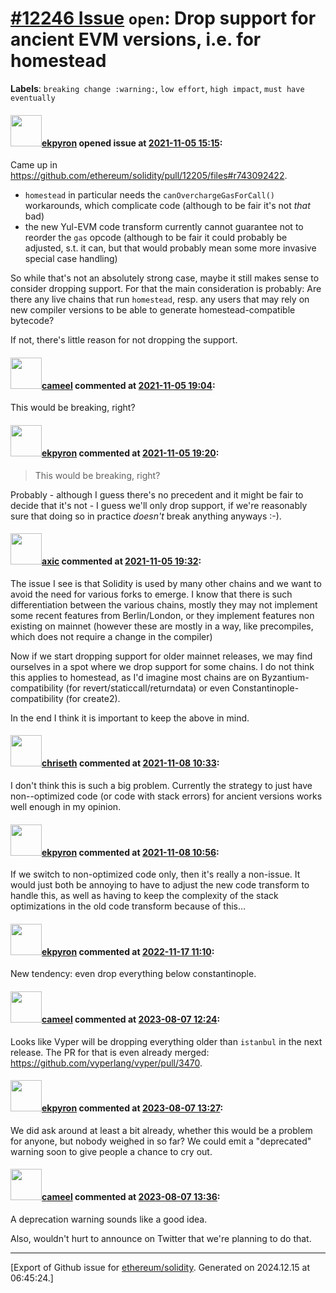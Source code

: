 # [\#12246 Issue](https://github.com/ethereum/solidity/issues/12246) `open`: Drop support for ancient EVM versions, i.e. for homestead
**Labels**: `breaking change :warning:`, `low effort`, `high impact`, `must have eventually`


#### <img src="https://avatars.githubusercontent.com/u/1347491?v=4" width="50">[ekpyron](https://github.com/ekpyron) opened issue at [2021-11-05 15:15](https://github.com/ethereum/solidity/issues/12246):

Came up in https://github.com/ethereum/solidity/pull/12205/files#r743092422.
- ``homestead`` in particular needs the ``canOverchargeGasForCall()`` workarounds, which complicate code (although to be fair it's not *that* bad)
- the new Yul-EVM code transform currently cannot guarantee not to reorder the ``gas`` opcode (although to be fair it could probably be adjusted, s.t. it can, but that would probably mean some more invasive special case handling)

So while that's not an absolutely strong case, maybe it still makes sense to consider dropping support. For that the main consideration is probably:
Are there any live chains that run ``homestead``, resp. any users that may rely on new compiler versions to be able to generate homestead-compatible bytecode?

If not, there's little reason for not dropping the support.

#### <img src="https://avatars.githubusercontent.com/u/137030?v=4" width="50">[cameel](https://github.com/cameel) commented at [2021-11-05 19:04](https://github.com/ethereum/solidity/issues/12246#issuecomment-962144511):

This would be breaking, right?

#### <img src="https://avatars.githubusercontent.com/u/1347491?v=4" width="50">[ekpyron](https://github.com/ekpyron) commented at [2021-11-05 19:20](https://github.com/ethereum/solidity/issues/12246#issuecomment-962157346):

> This would be breaking, right?

Probably - although I guess there's no precedent and it might be fair to decide that it's not - I guess we'll only drop support, if we're reasonably sure that doing so in practice *doesn't* break anything anyways :-).

#### <img src="https://avatars.githubusercontent.com/u/20340?v=4" width="50">[axic](https://github.com/axic) commented at [2021-11-05 19:32](https://github.com/ethereum/solidity/issues/12246#issuecomment-962164768):

The issue I see is that Solidity is used by many other chains and we want to avoid the need for various forks to emerge.  I know that there is such differentiation between the various chains, mostly they may not implement some recent features from Berlin/London, or they implement features non existing on mainnet (however these are mostly in a way, like precompiles, which does not require a change in the compiler)

Now if we start dropping support for older mainnet releases, we may find ourselves in a spot where we drop support for some chains.  I do not think this applies to homestead, as I'd imagine most chains are on Byzantium-compatibility (for revert/staticcall/returndata) or even Constantinople-compatibility (for create2).

In the end I think it is important to keep the above in mind.

#### <img src="https://avatars.githubusercontent.com/u/9073706?v=4" width="50">[chriseth](https://github.com/chriseth) commented at [2021-11-08 10:33](https://github.com/ethereum/solidity/issues/12246#issuecomment-963017662):

I don't think this is such a big problem. Currently the strategy to just have non--optimized code (or code with stack errors) for ancient versions works well enough in my opinion.

#### <img src="https://avatars.githubusercontent.com/u/1347491?v=4" width="50">[ekpyron](https://github.com/ekpyron) commented at [2021-11-08 10:56](https://github.com/ethereum/solidity/issues/12246#issuecomment-963033707):

If we switch to non-optimized code only, then it's really a non-issue.
It would just both be annoying to have to adjust the new code transform to handle this, as well as having to keep the complexity of the stack optimizations in the old code transform because of this...

#### <img src="https://avatars.githubusercontent.com/u/1347491?v=4" width="50">[ekpyron](https://github.com/ekpyron) commented at [2022-11-17 11:10](https://github.com/ethereum/solidity/issues/12246#issuecomment-1318472833):

New tendency: even drop everything below constantinople.

#### <img src="https://avatars.githubusercontent.com/u/137030?v=4" width="50">[cameel](https://github.com/cameel) commented at [2023-08-07 12:24](https://github.com/ethereum/solidity/issues/12246#issuecomment-1667760709):

Looks like Vyper will be dropping everything older than `istanbul` in the next release. The PR for that is even already merged: https://github.com/vyperlang/vyper/pull/3470.

#### <img src="https://avatars.githubusercontent.com/u/1347491?v=4" width="50">[ekpyron](https://github.com/ekpyron) commented at [2023-08-07 13:27](https://github.com/ethereum/solidity/issues/12246#issuecomment-1667858463):

We did ask around at least a bit already, whether this would be a problem for anyone, but nobody weighed in so far?
We could emit a "deprecated" warning soon to give people a chance to cry out.

#### <img src="https://avatars.githubusercontent.com/u/137030?v=4" width="50">[cameel](https://github.com/cameel) commented at [2023-08-07 13:36](https://github.com/ethereum/solidity/issues/12246#issuecomment-1667875403):

A deprecation warning sounds like a good idea.

Also, wouldn't hurt to announce on Twitter that we're planning to do that.


-------------------------------------------------------------------------------



[Export of Github issue for [ethereum/solidity](https://github.com/ethereum/solidity). Generated on 2024.12.15 at 06:45:24.]
